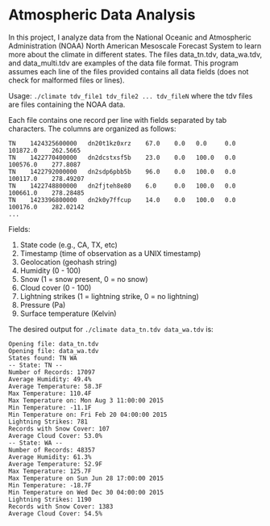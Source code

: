 # Atmospheric Data Analysis

In this project, I analyze data from the National Oceanic and Atmospheric Administration (NOAA) North American Mesoscale Forecast System to learn more about the climate in different states. The files data_tn.tdv, data_wa.tdv, and data_multi.tdv are examples of the data file format. This program assumes each line of the files provided contains all data fields (does not check for malformed files or lines).

Usage: `./climate tdv_file1 tdv_file2 ... tdv_fileN` where the tdv files are files containing the NOAA data.

Each file contains one record per line with fields separated by tab characters. The columns are organized as follows:

```
TN    1424325600000   dn20t1kz0xrz    67.0    0.0   0.0     0.0   101872.0    262.5665
TN    1422770400000   dn2dcstxsf5b    23.0    0.0   100.0   0.0   100576.0    277.8087
TN    1422792000000   dn2sdp6pbb5b    96.0    0.0   100.0   0.0   100117.0    278.49207
TN    1422748800000   dn2fjteh8e80    6.0     0.0   100.0   0.0   100661.0    278.28485
TN    1423396800000   dn2k0y7ffcup    14.0    0.0   100.0   0.0   100176.0    282.02142
...
```

Fields:
1. State code (e.g., CA, TX, etc)
2. Timestamp (time of observation as a UNIX timestamp) 
3. Geolocation (geohash string)
4. Humidity (0 - 100)
5. Snow (1 = snow present, 0 = no snow)
6. Cloud cover (0 - 100)
7. Lightning strikes (1 = lightning strike, 0 = no lightning) 
8. Pressure (Pa)
9. Surface temperature (Kelvin)

The desired output for `./climate data_tn.tdv data_wa.tdv` is:

```
Opening file: data_tn.tdv
Opening file: data_wa.tdv
States found: TN WA
-- State: TN --
Number of Records: 17097
Average Humidity: 49.4%
Average Temperature: 58.3F
Max Temperature: 110.4F
Max Temperature on: Mon Aug 3 11:00:00 2015
Min Temperature: -11.1F
Min Temperature on: Fri Feb 20 04:00:00 2015
Lightning Strikes: 781
Records with Snow Cover: 107
Average Cloud Cover: 53.0%
-- State: WA --
Number of Records: 48357
Average Humidity: 61.3%
Average Temperature: 52.9F
Max Temperature: 125.7F
Max Temperature on Sun Jun 28 17:00:00 2015
Min Temperature: -18.7F
Min Temperature on Wed Dec 30 04:00:00 2015
Lightning Strikes: 1190
Records with Snow Cover: 1383
Average Cloud Cover: 54.5%
```
